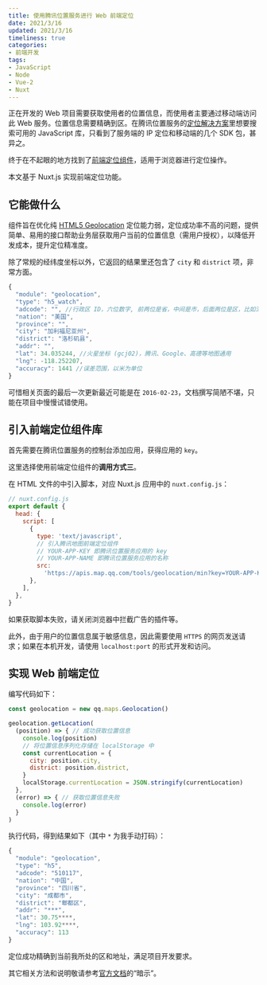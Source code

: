 ```yaml
---
title: 使用腾讯位置服务进行 Web 前端定位
date: 2021/3/16
updated: 2021/3/16
timeliness: true
categories:
- 前端开发
tags:
- JavaScript
- Node
- Vue-2
- Nuxt
---
```

正在开发的 Web 项目需要获取使用者的位置信息，而使用者主要通过移动端访问此 Web 服务。位置信息需要精确到区。在腾讯位置服务的[定位解决方案](https://lbs.qq.com/location/#anchor)里想要搜索可用的 JavaScript 库，只看到了服务端的 IP 定位和移动端的几个 SDK 包，甚异之。

终于在不起眼的地方找到了[前端定位组件](https://lbs.qq.com/webApi/component/componentGuide/componentGeolocation)，适用于浏览器进行定位操作。

本文基于 Nuxt.js 实现前端定位功能。

## 它能做什么

组件旨在优化纯 [HTML5 Geolocation](https://w3c.github.io/geolocation-api) 定位能力弱，定位成功率不高的问题，提供简单、易用的接口帮助业务层获取用户当前的位置信息（需用户授权），以降低开发成本，提升定位精准度。

除了常规的经纬度坐标以外，它返回的结果里还包含了 `city` 和 `district` 项，非常方面。

```js
{
  "module": "geolocation",
  "type": "h5_watch",
  "adcode": "", //行政区 ID，六位数字, 前两位是省，中间是市，后面两位是区，比如深圳市 ID 为 440300
  "nation": "美国",
  "province": "",
  "city": "加利福尼亚州",
  "district": "洛杉矶县",
  "addr": "",
  "lat": 34.035244, //火星坐标 (gcj02)，腾讯、Google、高德等地图通用
  "lng": -118.252207,
  "accuracy": 1441 //误差范围，以米为单位
}
```

可惜相关页面的最后一次更新最近可能是在 `2016-02-23`，文档撰写简陋不堪，只能在项目中慢慢试错使用。

## 引入前端定位组件库

首先需要在腾讯位置服务的控制台添加应用，获得应用的 `key`。

这里选择使用前端定位组件的**调用方式三**。

在 HTML 文件的中引入脚本，对应 Nuxt.js 应用中的 `nuxt.config.js`：

```js
// nuxt.config.js
export default {
  head: {
    script: [
      {
        type: 'text/javascript',
        // 引入腾讯地图前端定位组件
        // YOUR-APP-KEY 即腾讯位置服务应用的 key
        // YOUR-APP-NAME 即腾讯位置服务应用的名称
        src:
          'https://apis.map.qq.com/tools/geolocation/min?key=YOUR-APP-KEY&referer=YOUR-APP-NAME',
      },
    ],
  },
}
```

如果获取脚本失败，请关闭浏览器中拦截广告的插件等。

此外，由于用户的位置信息属于敏感信息，因此需要使用 `HTTPS` 的网页发送请求；如果在本机开发，请使用 `localhost:port` 的形式开发和访问。

## 实现 Web 前端定位

编写代码如下：

```js
const geolocation = new qq.maps.Geolocation()

geolocation.getLocation(
  (position) => { // 成功获取位置信息
    console.log(position)
    // 将位置信息序列化存储在 localStorage 中
    const currentLocation = {
      city: position.city,
      district: position.district,
    }
    localStorage.currentLocation = JSON.stringify(currentLocation)
  },
  (error) => { // 获取位置信息失败
    console.log(error)
  }
)
```

执行代码，得到结果如下（其中 `*` 为我手动打码）：

```js
{
  "module": "geolocation",
  "type": "h5",
  "adcode": "510117",
  "nation": "中国",
  "province": "四川省",
  "city": "成都市",
  "district": "郫都区",
  "addr": "***",
  "lat": 30.75****,
  "lng": 103.92****,
  "accuracy": 113
}
```

定位成功精确到当前我所处的区和地址，满足项目开发要求。

其它相关方法和说明敬请参考[官方文档](https://lbs.qq.com/webApi/component/componentGuide/componentGeolocation)的“暗示”。
